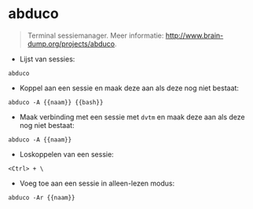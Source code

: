 # abduco

> Terminal sessiemanager.
> Meer informatie: <http://www.brain-dump.org/projects/abduco>.

- Lijst van sessies:

`abduco`

- Koppel aan een sessie en maak deze aan als deze nog niet bestaat:

`abduco -A {{naam}} {{bash}}`

- Maak verbinding met een sessie met `dvtm` en maak deze aan als deze nog niet bestaat:

`abduco -A {{naam}}`

- Loskoppelen van een sessie:

`<Ctrl> + \`

- Voeg toe aan een sessie in alleen-lezen modus:

`abduco -Ar {{naam}}`
